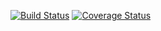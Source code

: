 [![Build Status](https://travis-ci.org/TheSoftwareFactory/DlearnHelsinki-backend.svg?branch=master)](https://travis-ci.org/TheSoftwareFactory/DlearnHelsinki-backend)
[![Coverage Status](https://coveralls.io/repos/github/TheSoftwareFactory/DlearnHelsinki-backend/badge.svg?branch=master)](https://coveralls.io/github/TheSoftwareFactory/DlearnHelsinki-backend?branch=master)
